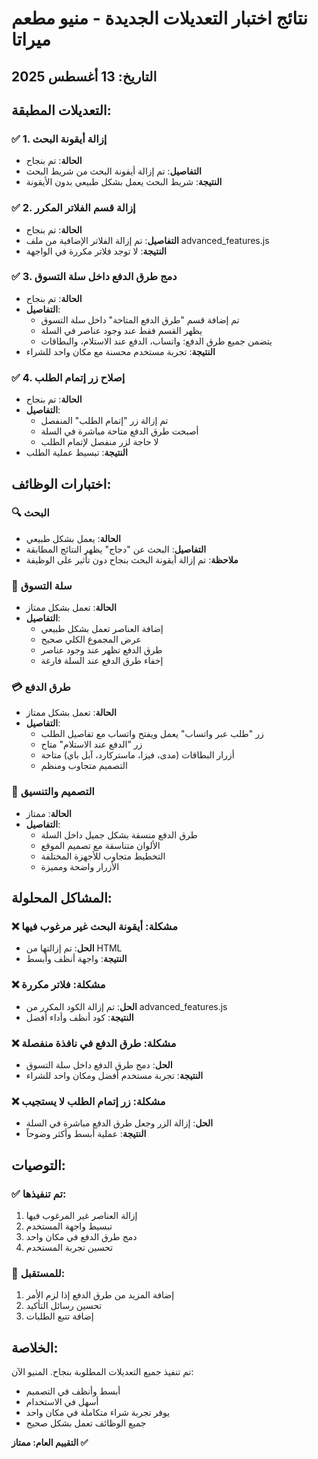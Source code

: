# نتائج اختبار التعديلات الجديدة - منيو مطعم ميراتا

## التاريخ: 13 أغسطس 2025

## التعديلات المطبقة:

### ✅ 1. إزالة أيقونة البحث
- **الحالة**: تم بنجاح
- **التفاصيل**: تم إزالة أيقونة البحث من شريط البحث
- **النتيجة**: شريط البحث يعمل بشكل طبيعي بدون الأيقونة

### ✅ 2. إزالة قسم الفلاتر المكرر
- **الحالة**: تم بنجاح
- **التفاصيل**: تم إزالة الفلاتر الإضافية من ملف advanced_features.js
- **النتيجة**: لا توجد فلاتر مكررة في الواجهة

### ✅ 3. دمج طرق الدفع داخل سلة التسوق
- **الحالة**: تم بنجاح
- **التفاصيل**: 
  - تم إضافة قسم "طرق الدفع المتاحة" داخل سلة التسوق
  - يظهر القسم فقط عند وجود عناصر في السلة
  - يتضمن جميع طرق الدفع: واتساب، الدفع عند الاستلام، والبطاقات
- **النتيجة**: تجربة مستخدم محسنة مع مكان واحد للشراء

### ✅ 4. إصلاح زر إتمام الطلب
- **الحالة**: تم بنجاح
- **التفاصيل**: 
  - تم إزالة زر "إتمام الطلب" المنفصل
  - أصبحت طرق الدفع متاحة مباشرة في السلة
  - لا حاجة لزر منفصل لإتمام الطلب
- **النتيجة**: تبسيط عملية الطلب

## اختبارات الوظائف:

### 🔍 البحث
- **الحالة**: يعمل بشكل طبيعي
- **التفاصيل**: البحث عن "دجاج" يظهر النتائج المطابقة
- **ملاحظة**: تم إزالة أيقونة البحث بنجاح دون تأثير على الوظيفة

### 🛒 سلة التسوق
- **الحالة**: تعمل بشكل ممتاز
- **التفاصيل**: 
  - إضافة العناصر تعمل بشكل طبيعي
  - عرض المجموع الكلي صحيح
  - طرق الدفع تظهر عند وجود عناصر
  - إخفاء طرق الدفع عند السلة فارغة

### 💳 طرق الدفع
- **الحالة**: تعمل بشكل ممتاز
- **التفاصيل**:
  - زر "طلب عبر واتساب" يعمل ويفتح واتساب مع تفاصيل الطلب
  - زر "الدفع عند الاستلام" متاح
  - أزرار البطاقات (مدى، فيزا، ماستركارد، آبل باي) متاحة
  - التصميم متجاوب ومنظم

### 🎨 التصميم والتنسيق
- **الحالة**: ممتاز
- **التفاصيل**:
  - طرق الدفع منسقة بشكل جميل داخل السلة
  - الألوان متناسقة مع تصميم الموقع
  - التخطيط متجاوب للأجهزة المختلفة
  - الأزرار واضحة ومميزة

## المشاكل المحلولة:

### ❌ مشكلة: أيقونة البحث غير مرغوب فيها
- **الحل**: تم إزالتها من HTML
- **النتيجة**: واجهة أنظف وأبسط

### ❌ مشكلة: فلاتر مكررة
- **الحل**: تم إزالة الكود المكرر من advanced_features.js
- **النتيجة**: كود أنظف وأداء أفضل

### ❌ مشكلة: طرق الدفع في نافذة منفصلة
- **الحل**: دمج طرق الدفع داخل سلة التسوق
- **النتيجة**: تجربة مستخدم أفضل ومكان واحد للشراء

### ❌ مشكلة: زر إتمام الطلب لا يستجيب
- **الحل**: إزالة الزر وجعل طرق الدفع مباشرة في السلة
- **النتيجة**: عملية أبسط وأكثر وضوحاً

## التوصيات:

### ✅ تم تنفيذها:
1. إزالة العناصر غير المرغوب فيها
2. تبسيط واجهة المستخدم
3. دمج طرق الدفع في مكان واحد
4. تحسين تجربة المستخدم

### 🔄 للمستقبل:
1. إضافة المزيد من طرق الدفع إذا لزم الأمر
2. تحسين رسائل التأكيد
3. إضافة تتبع الطلبات

## الخلاصة:

تم تنفيذ جميع التعديلات المطلوبة بنجاح. المنيو الآن:
- أبسط وأنظف في التصميم
- أسهل في الاستخدام
- يوفر تجربة شراء متكاملة في مكان واحد
- جميع الوظائف تعمل بشكل صحيح

**التقييم العام: ممتاز ✅**

